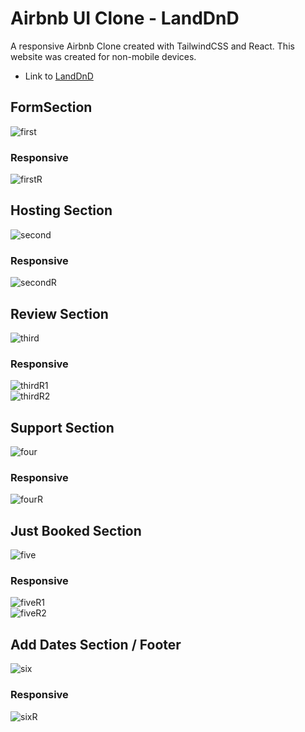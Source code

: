 # Airbnb UI Clone - LandDnD

A responsive Airbnb Clone created with TailwindCSS and React. This website was created for non-mobile devices. 

- Link to [LandDnD](https://gilded-babka-3128fe.netlify.app/)

## FormSection

![first](https://user-images.githubusercontent.com/101757205/178321150-545098f0-dbb3-4019-86c3-3f423acaf89e.png)
### Responsive
![firstR](https://user-images.githubusercontent.com/101757205/178321925-ebfc321c-0a26-4987-9d2a-c826f7eb80e7.png)

## Hosting Section

![second](https://user-images.githubusercontent.com/101757205/178322836-9c36651b-82cc-4360-8727-d4b73fb4a709.png)
### Responsive
![secondR](https://user-images.githubusercontent.com/101757205/178322855-0197f9bd-c138-4d87-81cc-5da813dea7e5.png)

## Review Section

![third](https://user-images.githubusercontent.com/101757205/178323709-5f492bfb-5b70-4da4-9ea5-5e5c12c94974.png)
### Responsive
![thirdR1](https://user-images.githubusercontent.com/101757205/178323729-d75d07db-40fe-4b67-a007-8b4f8973ce91.png)
<br />
![thirdR2](https://user-images.githubusercontent.com/101757205/178323735-d8e3e62f-8dd0-4f5f-9d8b-ffa2abc54700.png)

## Support Section

![four](https://user-images.githubusercontent.com/101757205/178324677-6ef0f323-65e4-40f6-8deb-ddf78841831b.png)
### Responsive
![fourR](https://user-images.githubusercontent.com/101757205/178324682-201e389d-9815-4920-bed0-c9f9da09e013.png)

## Just Booked Section

![five](https://user-images.githubusercontent.com/101757205/178325164-213ef497-e087-45cf-9cb1-02d949b9147c.png)

### Responsive
![fiveR1](https://user-images.githubusercontent.com/101757205/178325177-bcdfa3b9-5f85-4403-aec1-65795d901405.png)
<br />
![fiveR2](https://user-images.githubusercontent.com/101757205/178325188-cf8b5cfb-ba2b-46ca-a10c-b9b1779ceda9.png)

## Add Dates Section / Footer

![six](https://user-images.githubusercontent.com/101757205/178326109-0e239f60-00ab-47d0-b6d0-0f4f0c19edc2.png)

### Responsive
![sixR](https://user-images.githubusercontent.com/101757205/178326121-5f8e76d2-e82d-4286-8b5c-a0df055c7c2a.png)



